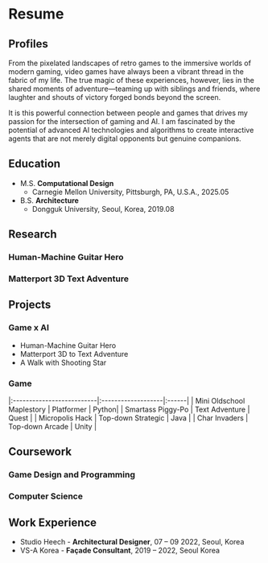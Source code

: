 # Resume

## Profiles
From the pixelated landscapes of retro games to the immersive worlds of modern gaming, video games have always been a vibrant thread in the fabric of my life. The true magic of these experiences, however, lies in the shared moments of adventure—teaming up with siblings and friends, where laughter and shouts of victory forged bonds beyond the screen.

It is this powerful connection between people and games that drives my passion for the intersection of gaming and AI. I am fascinated by the potential of advanced AI technologies and algorithms to create interactive agents that are not merely digital opponents but genuine companions.

## Education
- M.S. **Computational Design**
  - Carnegie Mellon University, Pittsburgh, PA, U.S.A., 2025.05
- B.S. **Architecture**
  - Dongguk University, Seoul, Korea, 2019.08

## Research
### Human-Machine Guitar Hero

### Matterport 3D Text Adventure

## Projects
### Game x AI
* Human-Machine Guitar Hero
* Matterport 3D to Text Adventure
* A Walk with Shooting Star

### Game
|:--------------------------|:-------------------|:------|
| Mini Oldschool Maplestory | Platformer         | Python|
| Smartass Piggy-Po         | Text Adventure     | Quest |
| Micropolis Hack           | Top-down Strategic | Java  |
| Char Invaders             | Top-down Arcade    | Unity |

## Coursework
### Game Design and Programming

### Computer Science

## Work Experience
* Studio Heech - **Architectural Designer**, 07 – 09 2022, Seoul, Korea
* VS-A Korea - **Façade Consultant**, 2019 – 2022, Seoul Korea

